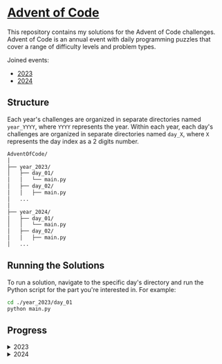 # [Advent of Code](https://adventofcode.com)

This repository contains my solutions for the Advent of Code challenges. Advent of Code is an annual event with daily programming puzzles that cover a range of difficulty levels and problem types.

Joined events:
- [2023](https://adventofcode.com/2023)
- [2024](https://adventofcode.com/2024)

## Structure

Each year's challenges are organized in separate directories named `year_YYYY`, where `YYYY` represents the year. Within each year, each day's challenges are organized in separate directories named `day_X`, where `X` represents the day index as a 2 digits number.

```bash
AdventOfCode/
│
├── year_2023/
│   ├── day_01/
│   │   └── main.py
│   ├── day_02/
│   │   ├── main.py
│   ...
│
├── year_2024/
│   ├── day_01/
│   │   └── main.py
│   ├── day_02/
│   │   ├── main.py
│   ...
```

## Running the Solutions
To run a solution, navigate to the specific day's directory and run the Python script for the part you're interested in. For example:

```bash
cd ./year_2023/day_01
python main.py
```

## Progress

<details> 
<summary>2023</summary>

- <input checked="" disabled="" type="checkbox">[DAY 01 - Trebuchet?!](https://adventofcode.com/2023/day/1) </input>
- <input checked="" disabled="" type="checkbox">[DAY 02 - Cube Conundrum](https://adventofcode.com/2023/day/2) </input>
- <input checked="" disabled="" type="checkbox">[DAY 03 - Gear Ratios](https://adventofcode.com/2023/day/3) </input>
- <input checked="" disabled="" type="checkbox">[DAY 04 - Scratchcards ](https://adventofcode.com/2023/day/4) </input>
- <input disabled="" type="checkbox">[DAY 05 - If You Give A Seed A Fertilizer ](https://adventofcode.com/2023/day/5) </input>
- <input checked="" disabled="" type="checkbox">[DAY 06 - Wait For It ](https://adventofcode.com/2023/day/6) </input>
- <input checked="" disabled="" type="checkbox">[DAY 07 - Camel Cards ](https://adventofcode.com/2023/day/7) </input>
- <input checked="" disabled="" type="checkbox">[DAY 08 - Haunted Wasteland ](https://adventofcode.com/2023/day/8) </input>
- <input checked="" disabled="" type="checkbox">[DAY 09 - Mirage Maintenance ](https://adventofcode.com/2023/day/9) </input>
- <input disabled="" type="checkbox">[DAY 10 - Pipe Maze ](https://adventofcode.com/2023/day/10) </input>
- <input checked="" disabled="" type="checkbox">[DAY 11 - Cosmic Expansion ](https://adventofcode.com/2023/day/11) </input>

</details>
<details> 
<summary>2024</summary>

- <input checked="" disabled="" type="checkbox">[Day 01: Historian Hysteria](https://adventofcode.com/2024/day/1) </input>

</details>
